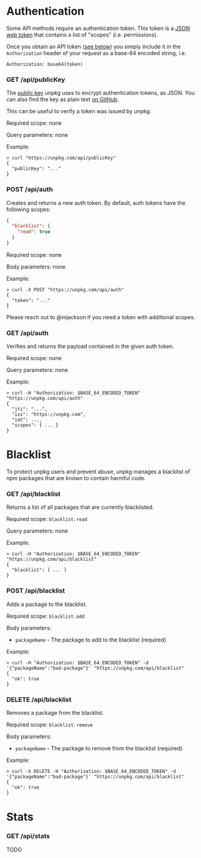 # Authentication

Some API methods require an authentication token. This token is a [JSON web token](https://en.wikipedia.org/wiki/JSON_Web_Token) that contains a list of "scopes" (i.e. permissions).

Once you obtain an API token ([see below](#post-api-auth)) you simply include it in the `Authorization` header of your request as a base-64 encoded string, i.e.

```
Authorization: base64(token)
```

### GET /api/publicKey

The [public key](https://en.wikipedia.org/wiki/Public-key_cryptography) unpkg uses to encrypt authentication tokens, as JSON. You can also find the key as plain text [on GitHub](https://github.com/unpkg/unpkg.com/blob/master/secret_key.pub).

This can be useful to verify a token was issued by unpkg.

Required scope: none

Query parameters: none

Example:

```log
> curl "https://unpkg.com/api/publicKey"
{
  "publicKey": "..."
}
```

### POST /api/auth

Creates and returns a new auth token. By default, auth tokens have the following scopes:

```json
{
  "blacklist": {
    "read": true
  }
}
```

Required scope: none

Body parameters: none

Example:

```log
> curl -X POST "https://unpkg.com/api/auth"
{
  "token": "..."
}
```

Please reach out to @mjackson if you need a token with additional scopes.

### GET /api/auth

Verifies and returns the payload contained in the given auth token.

Required scope: none

Query parameters: none

Example:

```log
> curl -H "Authorization: $BASE_64_ENCODED_TOKEN" "https://unpkg.com/api/auth"
{
  "jti": "...",
  "iss": "https://unpkg.com",
  "iat": ...,
  "scopes": { ... }
}
```

# Blacklist

To protect unpkg users and prevent abuse, unpkg manages a blacklist of npm packages that are known to contain harmful code.

### GET /api/blacklist

Returns a list of all packages that are currently blacklisted.

Required scope: `blacklist.read`

Query parameters: none

Example:

```log
> curl -H "Authorization: $BASE_64_ENCODED_TOKEN" "https://unpkg.com/api/blacklist"
{
  "blacklist": [ ... ]
}
```

### POST /api/blacklist

Adds a package to the blacklist.

Required scope: `blacklist.add`

Body parameters:

* `packageName` - The package to add to the blacklist (required)

Example:

```log
> curl -H "Authorization: $BASE_64_ENCODED_TOKEN" -d '{"packageName":"bad-package"}' "https://unpkg.com/api/blacklist"
{
  "ok": true
}
```

### DELETE /api/blacklist

Removes a package from the blacklist.

Required scope: `blacklist.remove`

Body parameters:

* `packageName` - The package to remove from the blacklist (required)

Example:

```log
> curl -X DELETE -H "Authorization: $BASE_64_ENCODED_TOKEN" -d '{"packageName":"bad-package"}' "https://unpkg.com/api/blacklist"
{
  "ok": true
}
```

# Stats

### GET /api/stats

TODO
